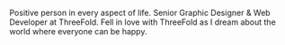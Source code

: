 Positive person in every aspect of life. Senior Graphic Designer & Web Developer at ThreeFold. Fell in love with ThreeFold as I dream about the world where everyone can be happy.